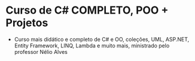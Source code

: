 # Curso de C# COMPLETO, POO + Projetos
- Curso mais didático e completo de C# e OO, coleções, UML, ASP.NET, Entity Framework, LINQ, Lambda e muito mais, ministrado pelo professor Nélio Alves
